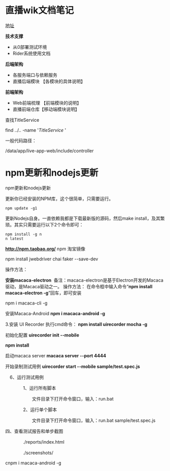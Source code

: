 # 直播wik文档笔记

[地址](https://www.tapd.cn/20074921/markdown_wikis/#1120074921001004271)

**技术支撑**

* 从0部署测试环境
* Rider系统使用文档



**后端架构**

* 各服务端口与依赖服务
* 直播后端模块  【各模块的具体说明】



**前端架构**

* Web前端梳理 【前端模块的说明】
* 直播前端仓库【移动端模块说明】


查找TitleService

find ../.. -name '*TitleService* '



一般代码路径：

/data/app/live-app-web/include/controller





# npm更新和nodejs更新



npm更新和nodejs更新

更新你已经安装的NPM库，这个很简单，只需要运行。

```
npm update -g1
```

更新Nodejs自身。一直依赖我都是下载最新版的源码，然后make install，及其繁琐。其实只需要运行以下2个命令即可：

```
npm install -g n 
n latest
```



**http://npm.taobao.org/** npm 淘宝镜像



npm install jwebdriver chai faker --save-dev



操作方法：

**安装macaca-electron**
 备注：macaca-electron是基于Electron开发的Macaca驱动，是Macaca驱动之一。
操作方法：
在命令框中输入命令“**npm install macaca-electron -g**”回车，即可安装



npm i macaca-cli -g

安装Macaca-Android **npm i macaca-android -g**

3.安装 UI Recorder 执行cmd命令： **npm install uirecorder mocha -g** 

初始化配置 **uirecorder init --mobile**

**npm install**

启动macaca server **macaca server --port 4444**

开始录制测试用例  **uirecorder start --mobile sample/test.spec.js**

　6、运行测试用例　　

　　　　1、运行所有脚本

　　　　　　文件目录下打开命令窗口，输入：run.bat

　　　　2、运行单个脚本

　　　　　　文件目录下打开命令窗口，输入：run.bat sample/test.spec.js

四、查看测试报告和单步截图

　　　　./reports/index.html

　　　　./screenshots/



cnpm i macaca-android -g






